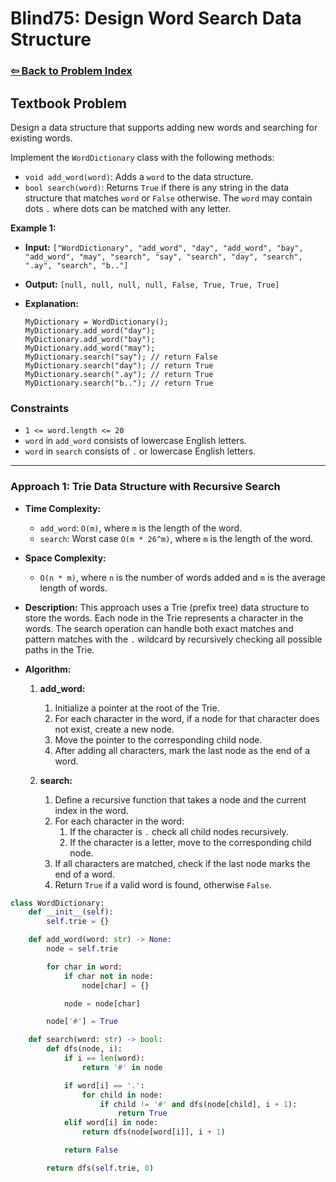 # Blind75: Design Word Search Data Structure

### [⇦ Back to Problem Index](../../index.md)

## Textbook Problem

Design a data structure that supports adding new words and searching for existing words.

Implement the `WordDictionary` class with the following methods:

- `void add_word(word)`: Adds a `word` to the data structure.
- `bool search(word)`: Returns `True` if there is any string in the data structure that matches `word` or `False` otherwise. The `word` may contain dots `.` where dots can be matched with any letter.

**Example 1:**

- **Input:**
  `["WordDictionary", "add_word", "day", "add_word", "bay", "add_word", "may", "search", "say", "search", "day", "search", ".ay", "search", "b.."]`
- **Output:**
  `[null, null, null, null, False, True, True, True]`

- **Explanation:**
  ```
  MyDictionary = WordDictionary();
  MyDictionary.add_word("day");
  MyDictionary.add_word("bay");
  MyDictionary.add_word("may");
  MyDictionary.search("say"); // return False
  MyDictionary.search("day"); // return True
  MyDictionary.search(".ay"); // return True
  MyDictionary.search("b.."); // return True
  ```

### Constraints

- `1 <= word.length <= 20`
- `word` in `add_word` consists of lowercase English letters.
- `word` in `search` consists of `.` or lowercase English letters.

---

### Approach 1: Trie Data Structure with Recursive Search

- **Time Complexity:**
  - `add_word`: `O(m)`, where `m` is the length of the word.
  - `search`: Worst case `O(m * 26^m)`, where `m` is the length of the word.
- **Space Complexity:**
  - `O(n * m)`, where `n` is the number of words added and `m` is the average length of words.
- **Description:**
  This approach uses a Trie (prefix tree) data structure to store the words. Each node in the Trie represents a character in the words. The search operation can handle both exact matches and pattern matches with the `.` wildcard by recursively checking all possible paths in the Trie.
- **Algorithm:**

  1. **add_word:**

     1. Initialize a pointer at the root of the Trie.
     2. For each character in the word, if a node for that character does not exist, create a new node.
     3. Move the pointer to the corresponding child node.
     4. After adding all characters, mark the last node as the end of a word.

  2. **search:**
     1. Define a recursive function that takes a node and the current index in the word.
     2. For each character in the word:
        1. If the character is `.` check all child nodes recursively.
        2. If the character is a letter, move to the corresponding child node.
     3. If all characters are matched, check if the last node marks the end of a word.
     4. Return `True` if a valid word is found, otherwise `False`.

```python
class WordDictionary:
    def __init__(self):
        self.trie = {}

    def add_word(word: str) -> None:
        node = self.trie

        for char in word:
            if char not in node:
                node[char] = {}

            node = node[char]

        node['#'] = True

    def search(word: str) -> bool:
        def dfs(node, i):
            if i == len(word):
                return '#' in node

            if word[i] == '.':
                for child in node:
                    if child != '#' and dfs(node[child], i + 1):
                        return True
            elif word[i] in node:
                return dfs(node[word[i]], i + 1)

            return False

        return dfs(self.trie, 0)
```
